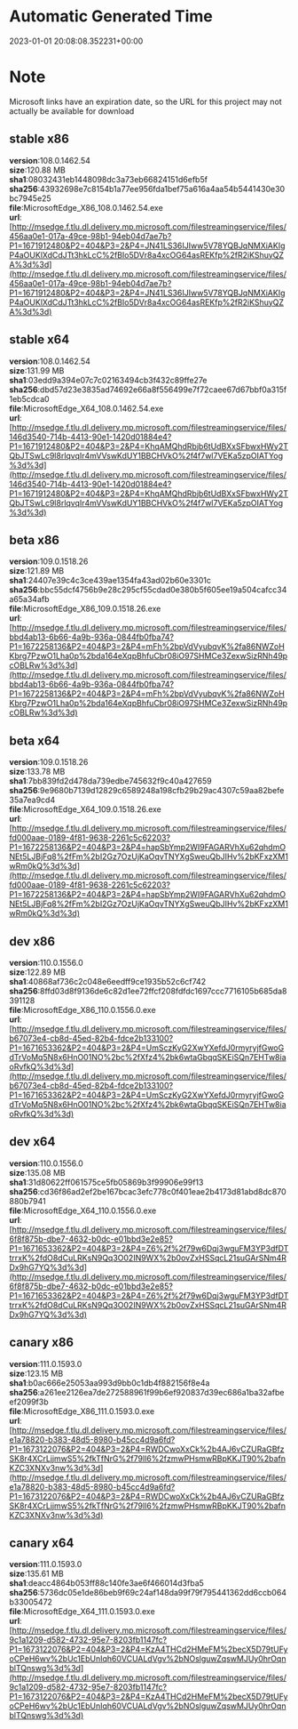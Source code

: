 # Automatic Generated Time
2023-01-01 20:08:08.352231+00:00

# Note
Microsoft links have an expiration date, so the URL for this project may not actually be available for download

## stable x86
**version**:108.0.1462.54  
**size**:120.88 MB  
**sha1**:08032431eb1448098dc3a73eb66824151d6efb5f  
**sha256**:43932698e7c8154b1a77ee956fda1bef75a616a4aa54b5441430e30bc7945e25  
**file**:MicrosoftEdge_X86_108.0.1462.54.exe  
**url**:[http://msedge.f.tlu.dl.delivery.mp.microsoft.com/filestreamingservice/files/456aa0e1-017a-49ce-98b1-94eb04d7ae7b?P1=1671912480&P2=404&P3=2&P4=JN41LS36IJIww5V78YQBJqNMXiAKIgP4aOUKlXdCdJTt3hkLcC%2fBIo5DVr8a4xcOG64asREKfp%2fR2iKShuyQZA%3d%3d](http://msedge.f.tlu.dl.delivery.mp.microsoft.com/filestreamingservice/files/456aa0e1-017a-49ce-98b1-94eb04d7ae7b?P1=1671912480&P2=404&P3=2&P4=JN41LS36IJIww5V78YQBJqNMXiAKIgP4aOUKlXdCdJTt3hkLcC%2fBIo5DVr8a4xcOG64asREKfp%2fR2iKShuyQZA%3d%3d)  

## stable x64
**version**:108.0.1462.54  
**size**:131.99 MB  
**sha1**:03edd9a394e07c7c02163494cb3f432c89ffe27e  
**sha256**:dbd57d23e3835ad74692e66a8f556499e7f72caee67d67bbf0a315f1eb5cdca0  
**file**:MicrosoftEdge_X64_108.0.1462.54.exe  
**url**:[http://msedge.f.tlu.dl.delivery.mp.microsoft.com/filestreamingservice/files/146d3540-714b-4413-90e1-1420d01884e4?P1=1671912480&P2=404&P3=2&P4=KhqAMQhdRbjb6tUdBXxSFbwxHWy2TQbJTSwLc9l8rlqvqIr4mVVswKdUY1BBCHVkO%2f4f7wl7VEKa5zpOIATYog%3d%3d](http://msedge.f.tlu.dl.delivery.mp.microsoft.com/filestreamingservice/files/146d3540-714b-4413-90e1-1420d01884e4?P1=1671912480&P2=404&P3=2&P4=KhqAMQhdRbjb6tUdBXxSFbwxHWy2TQbJTSwLc9l8rlqvqIr4mVVswKdUY1BBCHVkO%2f4f7wl7VEKa5zpOIATYog%3d%3d)  

## beta x86
**version**:109.0.1518.26  
**size**:121.89 MB  
**sha1**:24407e39c4c3ce439ae1354fa43ad02b60e3301c  
**sha256**:bbc55dcf4756b9e28c295cf55cdad0e380b5f605ee19a504cafcc34a65a34afb  
**file**:MicrosoftEdge_X86_109.0.1518.26.exe  
**url**:[http://msedge.f.tlu.dl.delivery.mp.microsoft.com/filestreamingservice/files/bbd4ab13-6b66-4a9b-936a-0844fb0fba74?P1=1672258136&P2=404&P3=2&P4=mFh%2bpVdVyubqvK%2fa86NWZoHKbrg7PzwO1Lha0p%2bda164eXqpBhfuCbr08iO97SHMCe3ZexwSizRNh49pcOBLRw%3d%3d](http://msedge.f.tlu.dl.delivery.mp.microsoft.com/filestreamingservice/files/bbd4ab13-6b66-4a9b-936a-0844fb0fba74?P1=1672258136&P2=404&P3=2&P4=mFh%2bpVdVyubqvK%2fa86NWZoHKbrg7PzwO1Lha0p%2bda164eXqpBhfuCbr08iO97SHMCe3ZexwSizRNh49pcOBLRw%3d%3d)  

## beta x64
**version**:109.0.1518.26  
**size**:133.78 MB  
**sha1**:7bb839fd2d478da739edbe745632f9c40a427659  
**sha256**:9e9680b7139d12829c6589248a198cfb29b29ac4307c59aa82befe35a7ea9cd4  
**file**:MicrosoftEdge_X64_109.0.1518.26.exe  
**url**:[http://msedge.f.tlu.dl.delivery.mp.microsoft.com/filestreamingservice/files/fd000aae-0189-4f81-9638-2261c5c62203?P1=1672258136&P2=404&P3=2&P4=hapSbYmp2WI9FAGARVhXu62qhdmONEt5LJBjFq8%2fFm%2bI2Gz7OzUjKaOqvTNYXgSweuQbJIHv%2bKFxzXM1wRm0kQ%3d%3d](http://msedge.f.tlu.dl.delivery.mp.microsoft.com/filestreamingservice/files/fd000aae-0189-4f81-9638-2261c5c62203?P1=1672258136&P2=404&P3=2&P4=hapSbYmp2WI9FAGARVhXu62qhdmONEt5LJBjFq8%2fFm%2bI2Gz7OzUjKaOqvTNYXgSweuQbJIHv%2bKFxzXM1wRm0kQ%3d%3d)  

## dev x86
**version**:110.0.1556.0  
**size**:122.89 MB  
**sha1**:40868af736c2c048e6eedff9ce1935b52c6cf742  
**sha256**:8ffd03d8f9136de6c82d1ee72ffcf208fdfdc1697ccc7716105b685da8391128  
**file**:MicrosoftEdge_X86_110.0.1556.0.exe  
**url**:[http://msedge.f.tlu.dl.delivery.mp.microsoft.com/filestreamingservice/files/b67073e4-cb8d-45ed-82b4-fdce2b133100?P1=1671653362&P2=404&P3=2&P4=UmSczKyG2XwYXefdJ0rmyryjfGwoGdTrVoMq5N8x6HnO01NO%2bc%2fXfz4%2bk6wtaGbqqSKEiSQn7EHTw8iaoRvfkQ%3d%3d](http://msedge.f.tlu.dl.delivery.mp.microsoft.com/filestreamingservice/files/b67073e4-cb8d-45ed-82b4-fdce2b133100?P1=1671653362&P2=404&P3=2&P4=UmSczKyG2XwYXefdJ0rmyryjfGwoGdTrVoMq5N8x6HnO01NO%2bc%2fXfz4%2bk6wtaGbqqSKEiSQn7EHTw8iaoRvfkQ%3d%3d)  

## dev x64
**version**:110.0.1556.0  
**size**:135.08 MB  
**sha1**:31d80622ff061575ce5fb05869b3f99906e99f13  
**sha256**:cd36f86ad2ef2be167bcac3efc778c0f401eae2b4173d81abd8dc870880b7941  
**file**:MicrosoftEdge_X64_110.0.1556.0.exe  
**url**:[http://msedge.f.tlu.dl.delivery.mp.microsoft.com/filestreamingservice/files/6f8f875b-dbe7-4632-b0dc-e01bbd3e2e85?P1=1671653362&P2=404&P3=2&P4=Z6%2f%2f79w6Dqj3wguFM3YP3dfDTtrrxK%2fdO8dCuLRKsN9Qq3O02IN9WX%2b0ovZxHSSqcL21suGArSNm4RDx9hG7YQ%3d%3d](http://msedge.f.tlu.dl.delivery.mp.microsoft.com/filestreamingservice/files/6f8f875b-dbe7-4632-b0dc-e01bbd3e2e85?P1=1671653362&P2=404&P3=2&P4=Z6%2f%2f79w6Dqj3wguFM3YP3dfDTtrrxK%2fdO8dCuLRKsN9Qq3O02IN9WX%2b0ovZxHSSqcL21suGArSNm4RDx9hG7YQ%3d%3d)  

## canary x86
**version**:111.0.1593.0  
**size**:123.15 MB  
**sha1**:b0ac666e25053aa993d9bb0c1db4f882156f8e4a  
**sha256**:a261ee2126ea7de272588961f99b6ef920837d39ec686a1ba32afbeef2099f3b  
**file**:MicrosoftEdge_X86_111.0.1593.0.exe  
**url**:[http://msedge.f.tlu.dl.delivery.mp.microsoft.com/filestreamingservice/files/e1a78820-b383-48d5-8980-b45cc4d9a6fd?P1=1673122076&P2=404&P3=2&P4=RWDCwoXxCk%2b4AJ6vCZURaGBfzSK8r4XCrLjjmwS5%2fkTfNrG%2f79lI6%2fzmwPHsmwRBpKKJT90%2bafnKZC3XNXv3nw%3d%3d](http://msedge.f.tlu.dl.delivery.mp.microsoft.com/filestreamingservice/files/e1a78820-b383-48d5-8980-b45cc4d9a6fd?P1=1673122076&P2=404&P3=2&P4=RWDCwoXxCk%2b4AJ6vCZURaGBfzSK8r4XCrLjjmwS5%2fkTfNrG%2f79lI6%2fzmwPHsmwRBpKKJT90%2bafnKZC3XNXv3nw%3d%3d)  

## canary x64
**version**:111.0.1593.0  
**size**:135.61 MB  
**sha1**:deacc4864b053ff88c140fe3ae6f466014d3fba5  
**sha256**:5736dc05e1de86beb9f69c24af148da99f79f795441362dd6ccb064b33005472  
**file**:MicrosoftEdge_X64_111.0.1593.0.exe  
**url**:[http://msedge.f.tlu.dl.delivery.mp.microsoft.com/filestreamingservice/files/9c1a1209-d582-4732-95e7-8203fb1147fc?P1=1673122076&P2=404&P3=2&P4=KzA4THCd2HMeFM%2becX5D79tUFyoCPeH6wv%2bUc1EbUnIqh60VCUALdVgv%2bNOslguwZqswMJUy0hrOqnblTQnswg%3d%3d](http://msedge.f.tlu.dl.delivery.mp.microsoft.com/filestreamingservice/files/9c1a1209-d582-4732-95e7-8203fb1147fc?P1=1673122076&P2=404&P3=2&P4=KzA4THCd2HMeFM%2becX5D79tUFyoCPeH6wv%2bUc1EbUnIqh60VCUALdVgv%2bNOslguwZqswMJUy0hrOqnblTQnswg%3d%3d)  

